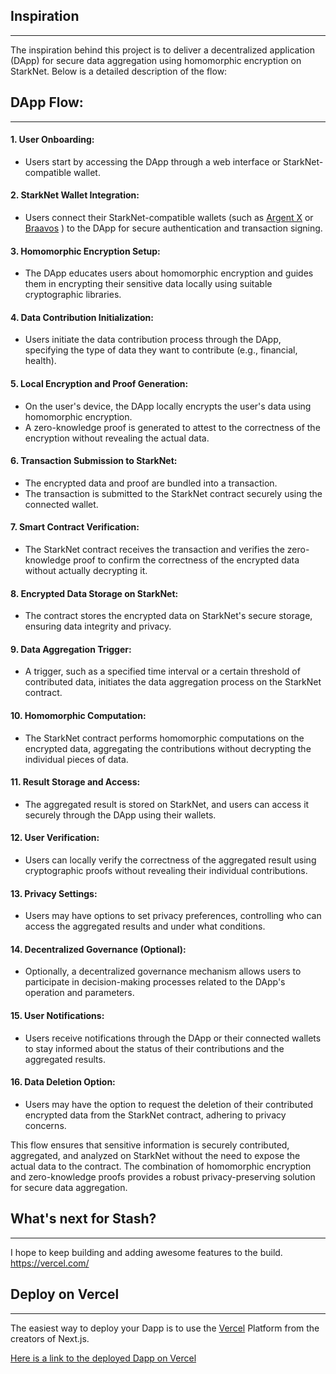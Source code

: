 ## Inspiration
---
The inspiration behind this project is to deliver a decentralized application (DApp) for secure data aggregation using homomorphic encryption on StarkNet. Below is a detailed description of the flow:

## DApp Flow:
---

#### 1. **User Onboarding:**
   - Users start by accessing the DApp through a web interface or StarkNet-compatible wallet.

#### 2. **StarkNet Wallet Integration:**
   - Users connect their StarkNet-compatible wallets (such as [Argent X](https://www.argent.xyz/argent-x/) or [Braavos](https://braavos.app/) ) to the DApp for secure authentication and transaction signing.

#### 3. **Homomorphic Encryption Setup:**
   - The DApp educates users about homomorphic encryption and guides them in encrypting their sensitive data locally using suitable cryptographic libraries.

#### 4. **Data Contribution Initialization:**
   - Users initiate the data contribution process through the DApp, specifying the type of data they want to contribute (e.g., financial, health).

#### 5. **Local Encryption and Proof Generation:**
   - On the user's device, the DApp locally encrypts the user's data using homomorphic encryption.
   - A zero-knowledge proof is generated to attest to the correctness of the encryption without revealing the actual data.

#### 6. **Transaction Submission to StarkNet:**
   - The encrypted data and proof are bundled into a transaction.
   - The transaction is submitted to the StarkNet contract securely using the connected wallet.

#### 7. **Smart Contract Verification:**
   - The StarkNet contract receives the transaction and verifies the zero-knowledge proof to confirm the correctness of the encrypted data without actually decrypting it.

#### 8. **Encrypted Data Storage on StarkNet:**
   - The contract stores the encrypted data on StarkNet's secure storage, ensuring data integrity and privacy.

#### 9. **Data Aggregation Trigger:**
   - A trigger, such as a specified time interval or a certain threshold of contributed data, initiates the data aggregation process on the StarkNet contract.

#### 10. **Homomorphic Computation:**
   - The StarkNet contract performs homomorphic computations on the encrypted data, aggregating the contributions without decrypting the individual pieces of data.

#### 11. **Result Storage and Access:**
   - The aggregated result is stored on StarkNet, and users can access it securely through the DApp using their wallets.

#### 12. **User Verification:**
   - Users can locally verify the correctness of the aggregated result using cryptographic proofs without revealing their individual contributions.

#### 13. **Privacy Settings:**
   - Users may have options to set privacy preferences, controlling who can access the aggregated results and under what conditions.

#### 14. **Decentralized Governance (Optional):**
   - Optionally, a decentralized governance mechanism allows users to participate in decision-making processes related to the DApp's operation and parameters.

#### 15. **User Notifications:**
   - Users receive notifications through the DApp or their connected wallets to stay informed about the status of their contributions and the aggregated results.

#### 16. **Data Deletion Option:**
   - Users may have the option to request the deletion of their contributed encrypted data from the StarkNet contract, adhering to privacy concerns.

This flow ensures that sensitive information is securely contributed, aggregated, and analyzed on StarkNet without the need to expose the actual data to the contract. The combination of homomorphic encryption and zero-knowledge proofs provides a robust privacy-preserving solution for secure data aggregation.

## What's next for Stash?
---
I hope to keep building and adding awesome features to the build.
https://vercel.com/
## Deploy on Vercel
---
The easiest way to deploy your Dapp is to use the [Vercel](https://vercel.com/) Platform from the creators of Next.js.

[Here is a link to the deployed Dapp on Vercel](https://stash-delta.vercel.app/)

